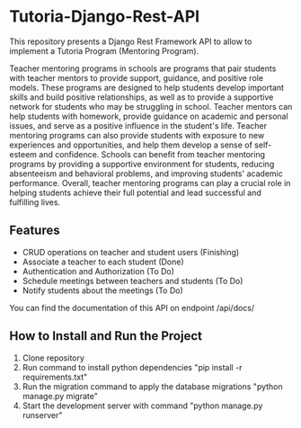 # Tutoria-Django-Rest-API

This repository presents a Django Rest Framework API to allow to implement a Tutoria Program (Mentoring Program). 

Teacher mentoring programs in schools are programs that pair students with teacher mentors to provide support, guidance, and positive role models. These programs are designed to help students develop important skills and build positive relationships, as well as to provide a supportive network for students who may be struggling in school. Teacher mentors can help students with homework, provide guidance on academic and personal issues, and serve as a positive influence in the student's life. Teacher mentoring programs can also provide students with exposure to new experiences and opportunities, and help them develop a sense of self-esteem and confidence. Schools can benefit from teacher mentoring programs by providing a supportive environment for students, reducing absenteeism and behavioral problems, and improving students' academic performance. Overall, teacher mentoring programs can play a crucial role in helping students achieve their full potential and lead successful and fulfilling lives.



## Features
* CRUD operations on teacher and student users (Finishing)
* Associate a teacher to each student (Done)
* Authentication and Authorization (To Do)
* Schedule meetings between teachers and students (To Do)
* Notify students about the meetings (To Do)

You can find the documentation of this API on endpoint /api/docs/

## How to Install and Run the Project

1. Clone repository
2. Run command to install python dependencies "pip install -r requirements.txt"
3. Run the migration command to apply the database migrations "python manage.py migrate"
4. Start the development server with command "python manage.py runserver"
